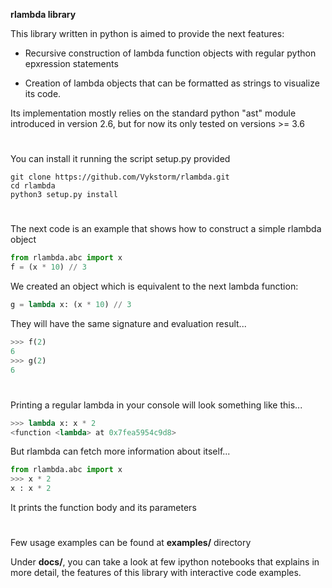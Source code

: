 
**rlambda library**


This library written in python is aimed to provide the next features:
- Recursive construction of lambda function objects with regular python epxression
statements

- Creation of lambda objects that can be formatted as strings to visualize
its code.

Its implementation mostly relies on the standard python "ast" module introduced in version 2.6, but for now
its only tested on versions >= 3.6

#
You can install it running the script setup.py provided
```
git clone https://github.com/Vykstorm/rlambda.git
cd rlambda
python3 setup.py install
```

#

The next code is an example that shows how to construct a simple rlambda object
```python
from rlambda.abc import x
f = (x * 10) // 3
```

We created an object which is equivalent to the next lambda function:
```python
g = lambda x: (x * 10) // 3
```

They will have the same signature and evaluation result...
```python
>>> f(2)
6
>>> g(2)
6
```


#


Printing a regular lambda in your console will look something like this...

```python
>>> lambda x: x * 2
<function <lambda> at 0x7fea5954c9d8>
```

But rlambda can fetch more information about itself...
```python
from rlambda.abc import x
>>> x * 2
x : x * 2
``` 
It prints the function body and its parameters


#

Few usage examples can be found at **examples/** directory

Under **docs/**, you can take a look at few ipython notebooks that explains in more detail, the features of this library with interactive code examples.

